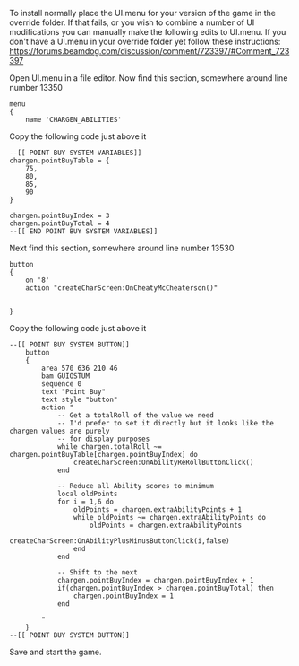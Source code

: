 To install normally place the UI.menu for your version of the game in the override folder. 
If that fails, or you wish to combine a number of UI modifications you can manually make the following edits to UI.menu. If you don't have a UI.menu in your override folder yet follow these instructions: https://forums.beamdog.com/discussion/comment/723397/#Comment_723397

Open UI.menu in a file editor. Now find this section, somewhere around line number 13350

    menu
    {
        name 'CHARGEN_ABILITIES' 
  
Copy the following code just above it        

    --[[ POINT BUY SYSTEM VARIABLES]]
    chargen.pointBuyTable = {
        75,
        80,
        85,
        90
    }

    chargen.pointBuyIndex = 3
    chargen.pointBuyTotal = 4
    --[[ END POINT BUY SYSTEM VARIABLES]]
    
Next find this section, somewhere around line number 13530

    button
    {
        on '8'
        action "createCharScreen:OnCheatyMcCheaterson()"
        
        
    }    

Copy the following code just above it
    
    --[[ POINT BUY SYSTEM BUTTON]]
        button
        {
            area 570 636 210 46
            bam GUIOSTUM
            sequence 0
            text "Point Buy"
            text style "button"		
            action "			
                -- Get a totalRoll of the value we need
                -- I'd prefer to set it directly but it looks like the chargen values are purely 
                -- for display purposes
                while chargen.totalRoll ~= chargen.pointBuyTable[chargen.pointBuyIndex] do
                    createCharScreen:OnAbilityReRollButtonClick()
                end

                -- Reduce all Ability scores to minimum
                local oldPoints
                for i = 1,6 do
                    oldPoints = chargen.extraAbilityPoints + 1
                    while oldPoints ~= chargen.extraAbilityPoints do
                        oldPoints = chargen.extraAbilityPoints
                        createCharScreen:OnAbilityPlusMinusButtonClick(i,false)						
                    end		
                end
                
                -- Shift to the next 
                chargen.pointBuyIndex = chargen.pointBuyIndex + 1
                if(chargen.pointBuyIndex > chargen.pointBuyTotal) then
                    chargen.pointBuyIndex = 1
                end
                
            "
        }
    --[[ POINT BUY SYSTEM BUTTON]]    
    
Save and start the game.